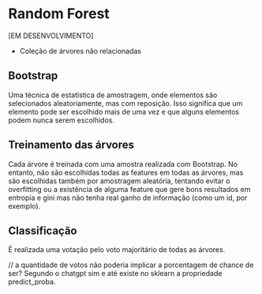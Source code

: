 # Random Forest

[EM DESENVOLVIMENTO]

 - Coleção de árvores não relacionadas

 ## Bootstrap

 Uma técnica de estatística de amostragem, onde elementos são selecionados aleatoriamente, mas com reposição. Isso significa que um elemento pode ser escolhido mais de uma vez e que alguns elementos podem nunca serem escolhidos.

 ## Treinamento das árvores

 Cada árvore é treinada com uma amostra realizada com Bootstrap. No entanto, não são escolhidas todas as features em todas as árvores, mas são escolhidas também por amostragem aleatória, tentando evitar o overfitting ou a existência de alguma feature que gere bons resultados em entropia e gini mas não tenha real ganho de informação (como um id, por exemplo).

 ## Classificação

 É realizada uma votação pelo voto majoritário de todas as árvores.

 // a quantidade de votos não poderia implicar a porcentagem de chance de ser? Segundo o chatgpt sim e até existe no sklearn a propriedade predict_proba.